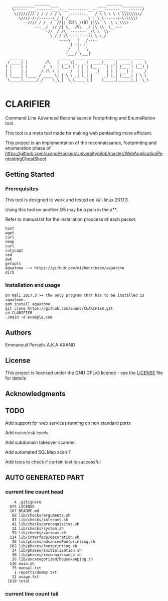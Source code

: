 ```

   __________-------____                 ____-------__________
   \------____-------___--__---------__--___-------____------/
    \//////// / / / / / \   _-------_   / \ \ \ \ \ \\\\\\\\/
      \////-/-/------/_/_| /___   ___\ |_\_\------\-\-\\\\/
        --//// / /  /  //|| (O)\ /(O) ||\\  \  \ \ \\\\--
             ---__/  // /| \_  /V\  _/ |\ \\  \__---
                  -//  / /\_ ------- _/\ \  \\-
                    \_/_/ /\---------/\ \_\_/
                        ----\   |   /----
                             | -|- |
                            /   |   \
                           |___/ \___|
  _____ _               _____  _____ ______ _____ ______ _____
 / ____| |        /\   |  __ \|_   _|  ____|_   _|  ____|  __ \
| |    | |       /  \  | |__) | | | | |__    | | | |__  | |__) |
| |    | |      / /\ \ |  _  /  | | |  __|   | | |  __| |  _  /
| |____| |____ / ____ \| | \ \ _| |_| |     _| |_| |____| | \ \
 \_____|______/_/    \_\_|  \_\_____|_|    |_____|______|_|  \_\


```
# CLARIFIER

Command Line Advanced ReconaIssance FootprInting and EnumeRation tool .

This tool is a meta tool made for making web pentesting more efficient.

This project is an implementation of the reconnaissance, footprinting and enumeration phase of https://github.com/axano/HackersUniversity/blob/master/WebApplicationPentestingCheatSheet

## Getting Started

### Prerequisites

This tool is designed to work and tested on kali linux 2017.3.

Using this tool on another OS may be a pain in the a**.

Refer to manual.txt for the installation proccess of each packet.
```
host
wget
curl
nmap
curl
cutycapt
sed
awk
getopts
Aquatone --> https://github.com/michenriksen/aquatone
dirb
```
### Installation and usage
```
On Kali 2017.3 >= the only program that has to be installed is aquatone.
gem install aquatone
git clone https://github.com/axano/CLARIFIER.git
cd CLARIFIER
./main -d example.com
```
## Authors

Emmanouil Perselis A.K.A AXANO

## License

This project is licensed under the GNU GPLv3 licence - see the [LICENSE](LICENSE) file for details

## Acknowledgments


## TODO

Add support for web services running on non standard ports

Add noise/risk levels.

Add subdomain takeover scanner.

Add automated SQLMap scan ?

Add tests to check if certain test is successful

## AUTO GENERATED PART
### current line count head
```
    4 .gitignore
  674 LICENSE
  107 README.md
   68 lib/checks/arguments.sh
   83 lib/checks/internet.sh
   41 lib/checks/prerequisites.sh
   11 lib/checks/system.sh
   59 lib/checks/various.sh
  114 lib/interface/decoration.sh
   36 lib/phases/advancedFootprinting.sh
  102 lib/phases/footprinting.sh
   34 lib/phases/initialization.sh
   36 lib/phases/reconnaissance.sh
   38 lib/uncategorized/housekeeping.sh
  116 main.sh
   75 manual.txt
    1 reports/dummy.txt
   11 usage.txt
 1610 total
```
### current line count tail
